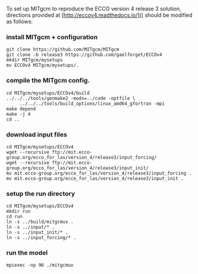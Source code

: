 
To set up MITgcm to reproduce the ECCO version 4 release 3 solution, directions provided at [http://eccov4.readthedocs.io/]() should be modified as follows:


### install MITgcm + configuration

```
git clone https://github.com/MITgcm/MITgcm
git clone -b release3 https://github.com/gaelforget/ECCOv4
mkdir MITgcm/mysetups
mv ECCOv4 MITgcm/mysetups/.
```

### compile the MITgcm config.

```
cd MITgcm/mysetups/ECCOv4/build
../../../tools/genmake2 -mods=../code -optfile \
     ../../../tools/build_options/linux_amd64_gfortran -mpi
make depend
make -j 4
cd ..
```

### download input files

```
cd MITgcm/mysetups/ECCOv4
wget --recursive ftp://mit.ecco-group.org/ecco_for_las/version_4/release3/input_forcing/
wget --recursive ftp://mit.ecco-group.org/ecco_for_las/version_4/release3/input_init/
mv mit.ecco-group.org/ecco_for_las/version_4/release3/input_forcing .
mv mit.ecco-group.org/ecco_for_las/version_4/release3/input_init .
```

### setup the run directory

```
cd MITgcm/mysetups/ECCOv4
mkdir run
cd run
ln -s ../build/mitgcmuv .
ln -s ../input/* .
ln -s ../input_init/* .
ln -s ../input_forcing/* .
```

### run the model

`mpiexec -np 96 ./mitgcmuv`
